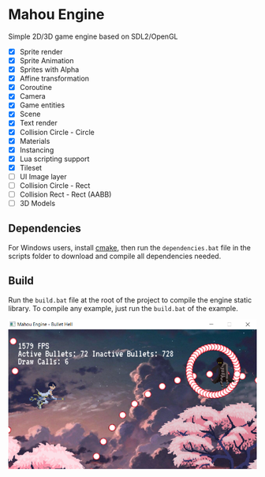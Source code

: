 # Mahou Engine
Simple 2D/3D game engine based on SDL2/OpenGL

- [x] Sprite render
- [x] Sprite Animation
- [x] Sprites with Alpha
- [x] Affine transformation
- [x] Coroutine
- [x] Camera
- [x] Game entities
- [x] Scene
- [x] Text render
- [x] Collision Circle - Circle
- [x] Materials
- [x] Instancing
- [x] Lua scripting support
- [x] Tileset
- [ ] UI Image layer
- [ ] Collision Circle - Rect
- [ ] Collision Rect - Rect (AABB)
- [ ] 3D Models

## Dependencies

For Windows users, install [cmake](https://cmake.org/), then run the `dependencies.bat` file in the scripts folder to download and compile all dependencies needed.

## Build

Run the `build.bat` file at the root of the project to compile the engine static library.
To compile any example, just run the `build.bat` of the example.

![movement](.github/screen.png)
